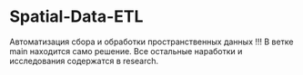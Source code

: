# Spatial-Data-ETL
Автоматизация сбора и обработки пространственных данных
!!! В ветке main находится само решение. Все остальные наработки и исследования содержатся в research.

